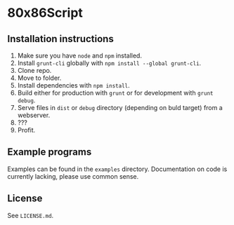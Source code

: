 # 80x86Script

## Installation instructions

1. Make sure you have `node` and `npm` installed.
2. Install `grunt-cli` globally with `npm install --global grunt-cli`.
3. Clone repo.
4. Move to folder.
5. Install dependencies with `npm install`.
6. Build either for production with `grunt` or for development with `grunt debug`.
7. Serve files in `dist` or `debug` directory (depending on buld target) from a webserver.
8. ???
9. Profit.

## Example programs

Examples can be found in the `examples` directory. Documentation on code is currently lacking, please use common sense.

## License
See `LICENSE.md`.